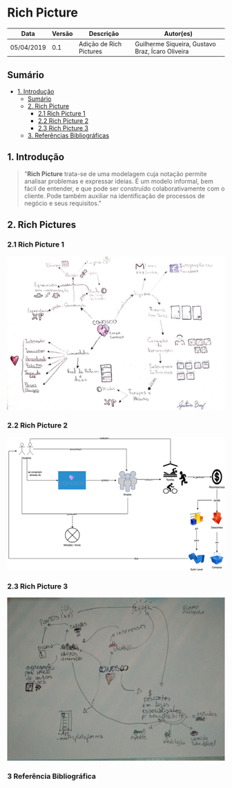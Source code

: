 # Rich Picture
| **Data** | **Versão** | **Descrição** | **Autor(es)** |
|---|---|---|---|
|05/04/2019 | 0.1 | Adição de Rich Pictures | Guilherme Siqueira, Gustavo Braz, Ícaro Oliveira |

## Sumário
- [1. Introdução](#introducao)
  - [Sumário](#sum%C3%A1rio)
  - [2. Rich Picture](#2-rich-picture)
    - [2.1 Rich Picture 1](#21-rich-picture-1)
    - [2.2 Rich Picture 2](#22-rich-picture-2)
    - [2.3 Rich Picture 3](#23-rich-picture-3)
  - [3. Referências Bibliográficas](#3-referencia-bibliografica)


## 1. Introdução
> "**Rich Picture** trata-se de uma modelagem cuja notação permite analisar problemas e expressar ideias. É um modelo informal, bem fácil de entender, e que pode ser construído colaborativamente com o cliente. Pode também auxiliar na identificação de processos de negócio e seus requisitos."


## 2. Rich Pictures
### 2.1 Rich Picture 1
![RP1](../assets/img/rich-pictures/rp-braz.jpg)

### 2.2 Rich Picture 2
![RP2](../assets/img/rich-pictures/rp-guilherme.png)

### 2.3 Rich Picture 3
![RP3](../assets/img/rich-pictures/rp-icaro.jpg)


### 3 Referência Bibliográfica
